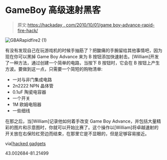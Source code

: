 # GameBoy 高级速射黑客

> 原文:[https://hackaday . com/2010/10/01/game boy-advance-rapid-fire-hack/](https://hackaday.com/2010/10/01/gameboy-advance-rapid-fire-hack/)

![](../Images/4a59a294f1a86d9de401a9bc204e26cf.png "GBARapidfire2 (1)")

有没有发现自己在玩游戏机的时候手抽筋了？把酸痛的手腕留给其他事情吧，因为现在你可以黑掉 Game Boy Advance 来为 B 按钮添加快速射击。[William]开发了一种方法，通过创建一个简单的电路，当按下 B 按钮时，它会在 B 按钮上产生方波。要做到这一点，只需要一个简短的购物清单:

*   一对与非门集成电路
*   2n2222 NPN 晶体管
*   0.1uF 陶瓷电容器
*   一个开关
*   1M 欧姆电阻器
*   一些细线

在那之后，当[William]记录他如何着手改变 Game Boy Advance，并包括大量精彩的图片和示意图时，你就可以开始比赛了。这个操作以[William]将卓越速射的开关放在右保险杠旁边而结束，在那里它是不显眼的，但是足够容易接近。

via[[hacked gadgets](http://bit.ly/HGGBARF)

43.002684-81.21499